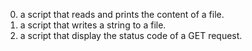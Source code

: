 0. a script that reads and prints the content of a file.
1. a script that writes a string to a file.
2. a script that display the status code of a GET request.
